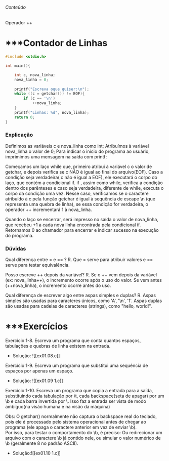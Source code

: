 ###### Conteúdo
Operador ++
# ***Contador de Linhas

```c
#include <stdio.h>

int main(){

    int c, nova_linha; 
    nova_linha = 0;
  
    printf("Escreva oque quiser:\n");
    while ((c = getchar()) != EOF){
        if (c == '\n')
            ++nova_linha;
    }
    printf("Linhas: %d", nova_linha);
    return 0;
}
```

### Explicação

Definimos as variáveis c e nova_linha como int;
Atribuímos à variável nova_linha o valor de 0;
Para indicar o início do programa ao usuário, imprimimos uma mensagem na saída com printf;

Começamos um laço while que, primeiro atribui à variável c o valor de getchar, e depois verifica se c NÃO é igual ao final do arquivo(EOF). Caso a condição seja verdadeira( c não é igual a EOF), ele executará o corpo do laço, que contém a condicional if. 
if , assim como while, verifica a condição dentro dos parênteses e caso seja verdadeira, diferente de while, executa o corpo da condição uma vez. Nesse caso, verificamos se o caractere atribuído à c pela função getchar é igual à sequência de escape \n (que representa uma quebra de linha), se essa condição for verdadeira, o operador ++ incrementará 1 à nova_linha.

Quando o laço se encerrar, será impresso no saída o valor de nova_linha, que recebeu +1 a cada nova linha encontrada pela condicional if.
Retornamos 0 ao chamador para encerrar e indicar sucesso na execução do programa.

### Dúvidas

Qual diferença entre = e == ?
R. Que = serve para atribuir valores e == serve para testar equivalência.

Posso escreve ++ depois da variável?
R. Se o ++ vem depois da variável (ex: nova_linha++), o incremento ocorre após o uso do valor. Se vem antes (++nova_linha), o incremento ocorre antes do uso.

Qual diferença de escrever algo entre aspas simples e duplas?
R. Aspas simples são usadas para caracteres únicos, como 'A', '\n', '1'. Aspas duplas são usadas para cadeias de caracteres (strings), como "hello, world!".
# ***Exercícios

Exercício 1-8. Escreva um programa que conta quantos espaços, tabulações e quebras de linha existem na entrada.

- Solução:
![[ex01.08.c]]

Exercício 1-9. Escreva um programa que substitui uma sequência de espaços por apenas um espaço.

- Solução:
![[ex01.09 1.c]]

Exercício 1-10. Escreva um programa que copia a entrada para a saída, substituindo cada tabulação por \t, cada backspace(seta de apagar) por um \b e cada barra invertida por \\. Isso faz a entrada ser vista de modo ambíguo(na visão humana e na visão da máquina)

Obs: O getchar() normalmente não captura o backspace real do teclado, pois ele é processado pelo sistema operacional antes de chegar ao programa (ele apaga o caractere anterior em vez de enviar \b).  
Por isso, para testar o comportamento do \b, é preciso:
Ou redirecionar um arquivo com o caractere \b já contido nele, ou simular o valor numérico de \b (geralmente 8 no padrão ASCII).

- Solução:![[ex01.10 1.c]]